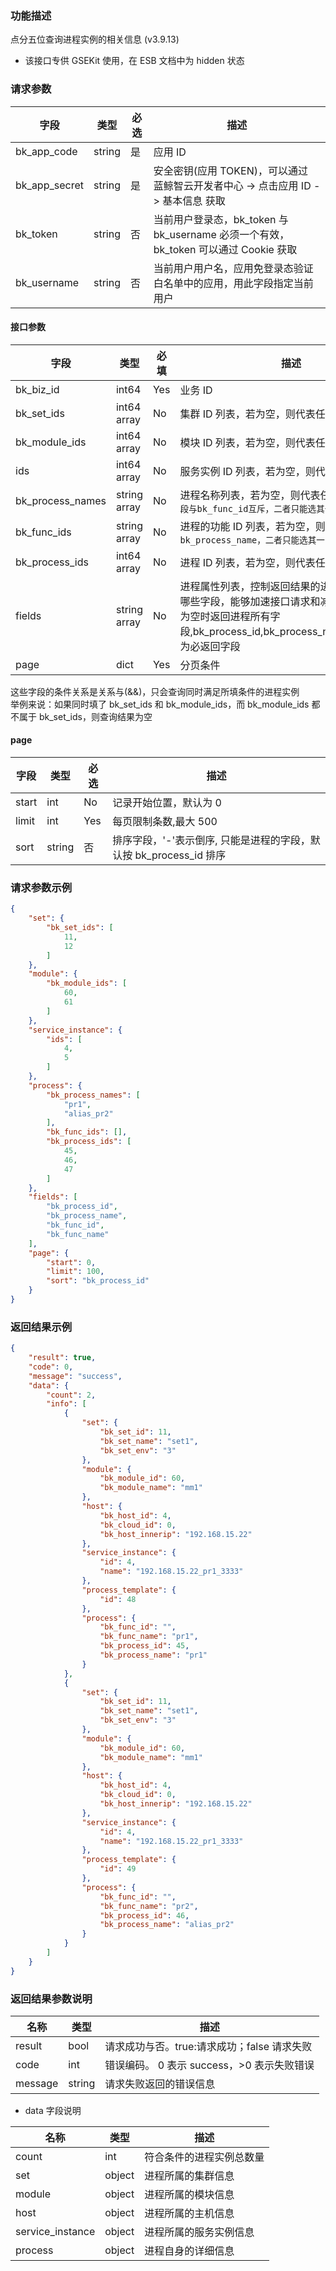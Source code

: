 ### 功能描述

点分五位查询进程实例的相关信息 (v3.9.13)

- 该接口专供 GSEKit 使用，在 ESB 文档中为 hidden 状态

### 请求参数

| 字段 | 类型 | 必选 |  描述 |
|-----------|------------|--------|------------|
| bk_app_code   | string | 是 | 应用 ID     |
| bk_app_secret | string | 是 | 安全密钥(应用 TOKEN)，可以通过 蓝鲸智云开发者中心 -&gt; 点击应用 ID -&gt; 基本信息 获取 |
| bk_token      | string | 否 | 当前用户登录态，bk_token 与 bk_username 必须一个有效，bk_token 可以通过 Cookie 获取 |
| bk_username   | string | 否 | 当前用户用户名，应用免登录态验证白名单中的应用，用此字段指定当前用户 |

#### 接口参数

|字段|类型|必填|描述|
|---|---|---|---|
| bk_biz_id  | int64       | Yes      | 业务 ID |
|bk_set_ids|int64 array|No|集群 ID 列表，若为空，则代表任意一集群|
|bk_module_ids|int64 array|No|模块 ID 列表，若为空，则代表任意一模块|
|ids|int64 array|No|服务实例 ID 列表，若为空，则代表任意一实例||
|bk_process_names|string array|No|进程名称列表，若为空，则代表任意一进程。`该字段与bk_func_id互斥，二者只能选其一，不能同时有值`|
|bk_func_ids|string array|No|进程的功能 ID 列表，若为空，则代表任一进程。`bk_process_name，二者只能选其一，不能同时有值`|
|bk_process_ids|int64 array|No|进程 ID 列表，若为空，则代表任一进程|
|fields|string array|No|进程属性列表，控制返回结果的进程实例信息里有哪些字段，能够加速接口请求和减少网络流量传输<br>为空时返回进程所有字段,bk_process_id,bk_process_name,bk_func_id 为必返回字段|
|page|dict|Yes|分页条件|

这些字段的条件关系是关系与(&amp;&amp;)，只会查询同时满足所填条件的进程实例<br>
举例来说：如果同时填了 bk_set_ids 和 bk_module_ids，而 bk_module_ids 都不属于 bk_set_ids，则查询结果为空

#### page

| 字段  | 类型 |必选| 描述 |
| ---  | ---  | ---  | --- |
| start|int|No|记录开始位置，默认为 0 |
| limit|int|Yes|每页限制条数,最大 500 |
| sort  | string | 否   | 排序字段，'-'表示倒序, 只能是进程的字段，默认按 bk_process_id 排序 |


### 请求参数示例

``` json
{
    "set": {
        "bk_set_ids": [
            11,
            12
        ]
    },
    "module": {
        "bk_module_ids": [
            60,
            61
        ]
    },
    "service_instance": {
        "ids": [
            4,
            5
        ]
    },
    "process": {
        "bk_process_names": [
            "pr1",
            "alias_pr2"
        ],
        "bk_func_ids": [],
        "bk_process_ids": [
            45,
            46,
            47
        ]
    },
    "fields": [
        "bk_process_id",
        "bk_process_name",
        "bk_func_id",
        "bk_func_name"
    ],
    "page": {
        "start": 0,
        "limit": 100,
        "sort": "bk_process_id"
    }
}
```

### 返回结果示例
``` json
{
    "result": true,
    "code": 0,
    "message": "success",
    "data": {
        "count": 2,
        "info": [
            {
                "set": {
                    "bk_set_id": 11,
                    "bk_set_name": "set1",
                    "bk_set_env": "3"
                },
                "module": {
                    "bk_module_id": 60,
                    "bk_module_name": "mm1"
                },
                "host": {
                    "bk_host_id": 4,
                    "bk_cloud_id": 0,
                    "bk_host_innerip": "192.168.15.22"
                },
                "service_instance": {
                    "id": 4,
                    "name": "192.168.15.22_pr1_3333"
                },
                "process_template": {
                    "id": 48
                },
                "process": {
                    "bk_func_id": "",
                    "bk_func_name": "pr1",
                    "bk_process_id": 45,
                    "bk_process_name": "pr1"
                }
            },
            {
                "set": {
                    "bk_set_id": 11,
                    "bk_set_name": "set1",
                    "bk_set_env": "3"
                },
                "module": {
                    "bk_module_id": 60,
                    "bk_module_name": "mm1"
                },
                "host": {
                    "bk_host_id": 4,
                    "bk_cloud_id": 0,
                    "bk_host_innerip": "192.168.15.22"
                },
                "service_instance": {
                    "id": 4,
                    "name": "192.168.15.22_pr1_3333"
                },
                "process_template": {
                    "id": 49
                },
                "process": {
                    "bk_func_id": "",
                    "bk_func_name": "pr2",
                    "bk_process_id": 46,
                    "bk_process_name": "alias_pr2"
                }
            }
        ]
    }
}
```

### 返回结果参数说明

| 名称  | 类型  | 描述 |
|---|---|--- |
| result | bool | 请求成功与否。true:请求成功；false 请求失败 |
| code | int | 错误编码。 0 表示 success，>0 表示失败错误 |
| message | string | 请求失败返回的错误信息 |

- data 字段说明

| 名称  | 类型  | 描述 |
|---|---|--- |
|count|int|符合条件的进程实例总数量|
|set|object|进程所属的集群信息|
|module|object|进程所属的模块信息|
|host|object|进程所属的主机信息|
|service_instance|object|进程所属的服务实例信息|
|process|object|进程自身的详细信息|
